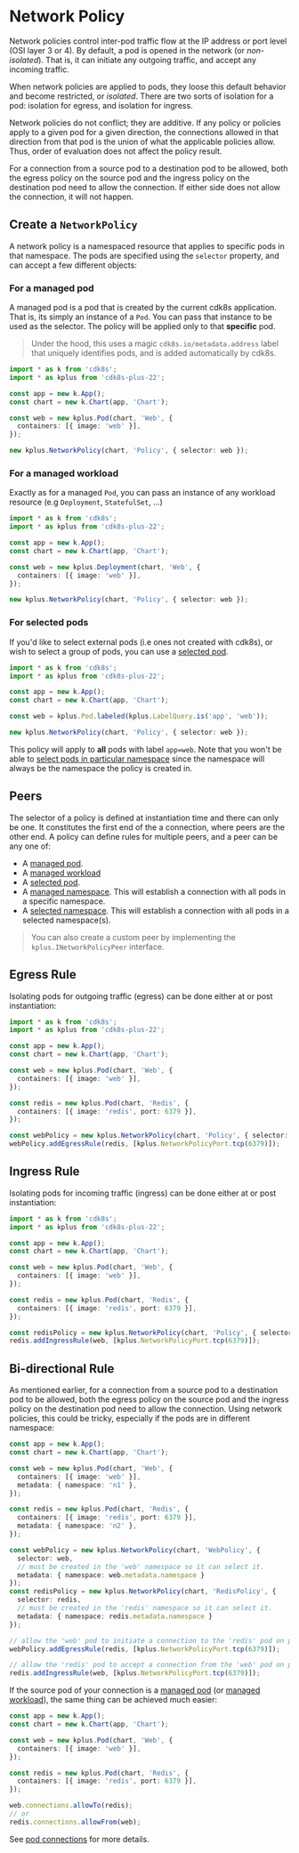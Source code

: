 # Network Policy

Network policies control inter-pod traffic flow at the IP address or port level (OSI layer 3 or 4).
By default, a pod is opened in the network (or *non-isolated*). That is, it can initiate any outgoing traffic,
and accept any incoming traffic.

When network policies are applied to pods, they loose this default behavior and become restricted, or *isolated*.
There are two sorts of isolation for a pod: isolation for egress, and isolation for ingress.

Network policies do not conflict; they are additive. If any policy or policies apply to a given pod for a given direction,
the connections allowed in that direction from that pod is the union of what the applicable policies allow.
Thus, order of evaluation does not affect the policy result.

For a connection from a source pod to a destination pod to be allowed, both the egress policy on
the source pod and the ingress policy on the destination pod need to allow the connection.
If either side does not allow the connection, it will not happen.

## Create a `NetworkPolicy`

A network policy is a namespaced resource that applies to specific pods in that namespace.
The pods are specified using the `selector` property, and can accept a few different objects:

### For a managed pod

A managed pod is a pod that is created by the current cdk8s application. That is, its simply an instance of a `Pod`.
You can pass that instance to be used as the selector. The policy will be applied only to that **specific** pod.

> Under the hood, this uses a magic `cdk8s.io/metadata.address` label that uniquely
> identifies pods, and is added automatically by cdk8s.

```ts
import * as k from 'cdk8s';
import * as kplus from 'cdk8s-plus-22';

const app = new k.App();
const chart = new k.Chart(app, 'Chart');

const web = new kplus.Pod(chart, 'Web', {
  containers: [{ image: 'web' }],
});

new kplus.NetworkPolicy(chart, 'Policy', { selector: web });
```

### For a managed workload

Exactly as for a managed `Pod`, you can pass an instance of any workload resource (e.g `Deployment`, `StatefulSet`, ...)

```ts
import * as k from 'cdk8s';
import * as kplus from 'cdk8s-plus-22';

const app = new k.App();
const chart = new k.Chart(app, 'Chart');

const web = new kplus.Deployment(chart, 'Web', {
  containers: [{ image: 'web' }],
});

new kplus.NetworkPolicy(chart, 'Policy', { selector: web });
```

### For selected pods

If you'd like to select external pods (i.e ones not created with cdk8s), or wish to select a group of pods,
you can use a [selected pod](./pod.md#select).

```ts
import * as k from 'cdk8s';
import * as kplus from 'cdk8s-plus-22';

const app = new k.App();
const chart = new k.Chart(app, 'Chart');

const web = kplus.Pod.labeled(kplus.LabelQuery.is('app', 'web'));

new kplus.NetworkPolicy(chart, 'Policy', { selector: web });
```

This policy will apply to **all** pods with label `app=web`. Note that you won't be able
to [select pods in particular namespace](./pod.md#select-pods-with-labels-in-a-particular-namespace) since
the namespace will always be the namespace the policy is created in.

## Peers

The selector of a policy is defined at instantiation time and there can only be one.
It constitutes the first end of the a connection, where peers are the other end.
A policy can define rules for multiple peers, and a peer can be any one of:

- A [managed pod](#for-a-managed-pod).
- A [managed workload](#for-a-managed-workload)
- A [selected pod](#select-a-pods).
- A [managed namespace](./namespace.md). This will establish a connection with all pods in a specific namespace.
- A [selected namespace](./namespace.md#select-a-namespaces). This will establish a connection with all pods in a selected namespace(s).

> You can also create a custom peer by implementing the `kplus.INetworkPolicyPeer` interface.

## Egress Rule

Isolating pods for outgoing traffic (egress) can be done either at or post instantiation:

```ts
import * as k from 'cdk8s';
import * as kplus from 'cdk8s-plus-22';

const app = new k.App();
const chart = new k.Chart(app, 'Chart');

const web = new kplus.Pod(chart, 'Web', {
  containers: [{ image: 'web' }],
});

const redis = new kplus.Pod(chart, 'Redis', {
  containers: [{ image: 'redis', port: 6379 }],
});

const webPolicy = new kplus.NetworkPolicy(chart, 'Policy', { selector: web });
webPolicy.addEgressRule(redis, [kplus.NetworkPolicyPort.tcp(6379)]);
```

## Ingress Rule

Isolating pods for incoming traffic (ingress) can be done either at or post instantiation:

```ts
import * as k from 'cdk8s';
import * as kplus from 'cdk8s-plus-22';

const app = new k.App();
const chart = new k.Chart(app, 'Chart');

const web = new kplus.Pod(chart, 'Web', {
  containers: [{ image: 'web' }],
});

const redis = new kplus.Pod(chart, 'Redis', {
  containers: [{ image: 'redis', port: 6379 }],
});

const redisPolicy = new kplus.NetworkPolicy(chart, 'Policy', { selector: redis });
redis.addIngressRule(web, [kplus.NetworkPolicyPort.tcp(6379)]);
```

## Bi-directional Rule

As mentioned earlier, for a connection from a source pod to a destination pod to be allowed,
both the egress policy on the source pod and the ingress policy on the destination pod need to
allow the connection. Using network policies, this could be tricky, especially if the pods
are in different namespace:

```ts
const app = new k.App();
const chart = new k.Chart(app, 'Chart');

const web = new kplus.Pod(chart, 'Web', {
  containers: [{ image: 'web' }],
  metadata: { namespace: 'n1' },
});

const redis = new kplus.Pod(chart, 'Redis', {
  containers: [{ image: 'redis', port: 6379 }],
  metadata: { namespace: 'n2' },
});

const webPolicy = new kplus.NetworkPolicy(chart, 'WebPolicy', {
  selector: web,
  // must be created in the 'web' namespace so it can select it.
  metadata: { namespace: web.metadata.namespace }
});
const redisPolicy = new kplus.NetworkPolicy(chart, 'RedisPolicy', {
  selector: redis,
  // must be created in the 'redis' namespace so it can select it.
  metadata: { namespace: redis.metadata.namespace }
});

// allow the 'web' pod to initiate a connection to the 'redis' pod on port 6379
webPolicy.addEgressRule(redis, [kplus.NetworkPolicyPort.tcp(6379)]);

// allow the 'redis' pod to accept a connection from the 'web' pod on port 6379
redis.addIngressRule(web, [kplus.NetworkPolicyPort.tcp(6379)]);
```

If the source pod of your connection is a [managed pod](#for-a-managed-pod)
(or [managed workload](#for-a-managed-workload)), the same thing can be achieved much easier:

```ts
const app = new k.App();
const chart = new k.Chart(app, 'Chart');

const web = new kplus.Pod(chart, 'Web', {
  containers: [{ image: 'web' }],
});

const redis = new kplus.Pod(chart, 'Redis', {
  containers: [{ image: 'redis', port: 6379 }],
});

web.connections.allowTo(redis);
// or
redis.connections.allowFrom(web);
```

See [pod connections](./pod.md#connections) for more details.
